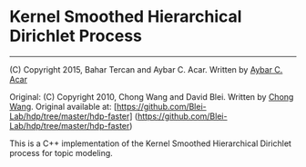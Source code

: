 # Kernel Smoothed Hierarchical Dirichlet Process 

**********************************************************************

 (C) Copyright 2015, Bahar Tercan and Aybar C. Acar. Written by [Aybar C. Acar](http://users.metu.edu.tr/acacar)

Original: (C) Copyright 2010, Chong Wang and David Blei. Written by [Chong Wang](http://www.cs.princeton.edu/~chongw/index.html).
Original available at: [https://github.com/Blei-Lab/hdp/tree/master/hdp-faster] (https://github.com/Blei-Lab/hdp/tree/master/hdp-faster)

This is a C++ implementation of the Kernel Smoothed Hierarchical Dirichlet process for topic modeling.


